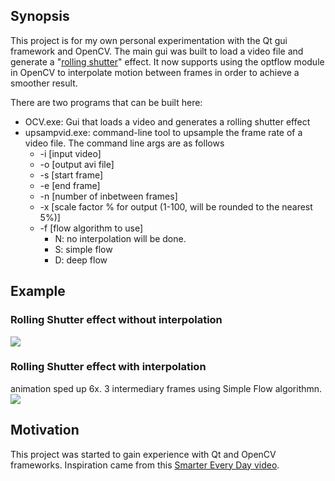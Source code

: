 ## Synopsis

This project is for my own personal experimentation with the Qt gui framework and OpenCV.  The main gui was built to load
 a video file and generate a "[rolling shutter]( https://en.wikipedia.org/wiki/Rolling_shutter)" effect.  It now supports
 using the optflow module in OpenCV to interpolate motion between frames in order to achieve a smoother result.

There are two programs that can be built here: 
* OCV.exe: Gui that loads a video and generates a rolling shutter effect
* upsampvid.exe: command-line tool to upsample the frame rate of a video file.  The command line args are as follows
  * -i [input video]
  * -o [output avi file]
  * -s [start frame]
  * -e [end frame]
  * -n [number of inbetween frames]
  * -x [scale factor % for output (1-100, will be rounded to the nearest 5%)]
  * -f [flow algorithm to use]
    * N: no interpolation will be done.
    * S: simple flow
    * D: deep flow

## Example

### Rolling Shutter effect without interpolation

![ ]( http://i.imgur.com/c5ElxgQ.gifv )

### Rolling Shutter effect with interpolation

animation sped up 6x.  3 intermediary frames using Simple Flow algorithmn.
![ ]( http://i.imgur.com/YaJ94z1.gifv )

## Motivation

This project was started to gain experience with Qt and OpenCV frameworks.
Inspiration came from this [Smarter Every Day video]( https://www.youtube.com/watch?v=dNVtMmLlnoE ).

